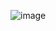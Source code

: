 ![image](https://github.com/kietu1114171042/KIET/assets/162247047/fd83bbc5-d204-40ef-9fa5-faa2adcd3c0a)
